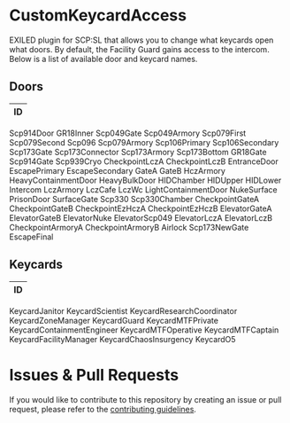 # CustomKeycardAccess
 EXILED plugin for SCP:SL that allows you to change what keycards open what doors. By default, the Facility Guard gains access to the intercom. Below is a list of available door and keycard names.

## Doors
ID |
--- |
Scp914Door
GR18Inner
Scp049Gate
Scp049Armory
Scp079First
Scp079Second
Scp096
Scp079Armory
Scp106Primary
Scp106Secondary
Scp173Gate
Scp173Connector
Scp173Armory
Scp173Bottom
GR18Gate
Scp914Gate
Scp939Cryo
CheckpointLczA
CheckpointLczB
EntranceDoor
EscapePrimary
EscapeSecondary
GateA
GateB
HczArmory
HeavyContainmentDoor
HeavyBulkDoor
HIDChamber
HIDUpper
HIDLower
Intercom
LczArmory
LczCafe
LczWc
LightContainmentDoor
NukeSurface
PrisonDoor
SurfaceGate
Scp330
Scp330Chamber
CheckpointGateA
CheckpointGateB
CheckpointEzHczA
CheckpointEzHczB
ElevatorGateA
ElevatorGateB
ElevatorNuke
ElevatorScp049
ElevatorLczA
ElevatorLczB
CheckpointArmoryA
CheckpointArmoryB
Airlock
Scp173NewGate
EscapeFinal

## Keycards
ID |
--- |
KeycardJanitor
KeycardScientist
KeycardResearchCoordinator
KeycardZoneManager
KeycardGuard
KeycardMTFPrivate
KeycardContainmentEngineer
KeycardMTFOperative
KeycardMTFCaptain
KeycardFacilityManager
KeycardChaosInsurgency
KeycardO5

# Issues & Pull Requests
If you would like to contribute to this repository by creating an issue or pull request, please refer to the [contributing guidelines](https://lambdagaming.github.io/contributing.html).
